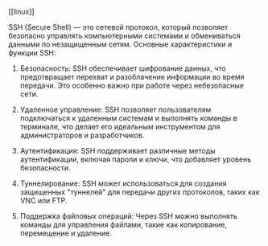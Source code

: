 [[linux]]

SSH (Secure Shell) — это сетевой протокол, который позволяет безопасно управлять компьютерными системами и обмениваться данными по незащищенным сетям. Основные характеристики и функции SSH:

1. Безопасность: SSH обеспечивает шифрование данных, что предотвращает перехват и разоблачение информации во время передачи. Это особенно важно при работе через небезопасные сети.

2. Удаленное управление: SSH позволяет пользователям подключаться к удаленным системам и выполнять команды в терминале, что делает его идеальным инструментом для администраторов и разработчиков.

3. Аутентификация: SSH поддерживает различные методы аутентификации, включая пароли и ключи, что добавляет уровень безопасности.

4. Туннелирование: SSH может использоваться для создания защищенных "туннелей" для передачи других протоколов, таких как VNC или FTP.

5. Поддержка файловых операций: Через SSH можно выполнять команды для управления файлами, такие как копирование, перемещение и удаление.
